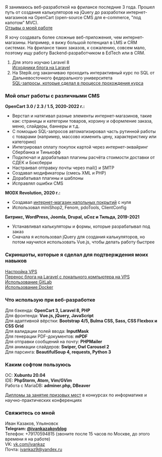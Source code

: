 Я занимаюсь веб-разработкой на фрилансе последние 3 года. Прошел путь от создания калькуляторов на jQuery до разработки интернет-магазинов на OpenCart (open-source CMS для e-commerce, "под капотом" MVC).\
[Отзывы о моей работе](https://github.com/Ivankaz/my-reviews)

Я хочу создавать более сложные веб-приложения, чем интернет-магазины. Например, я вижу большой потенциал в LMS и CRM системах. На фрилансе таких заказов, к сожалению, совсем мало, поэтому ищу работу Backend-разработчиком в EdTech или в CRM.
1. Для этого изучаю Laravel 8\
[Исходники блога на Laravel](https://github.com/Ivankaz/blog)
2. На Stepik.org заканчиваю проходить интерактивный курс по SQL от Дальневосточного федерального университета\
[SQL-запросы, которые сделал в процессе прохождения курса](https://github.com/Ivankaz/learning-sql)

### Мой опыт работы с различными CMS
**OpenCart 3.0 / 2.3 / 1.5, 2020-2022 г.:** 
- Верстал и натягивал разные элементы интернет-магазинов, такие как: страницы и категории товаров, корзину и оформление заказа, меню, слайдеры, баннеры и т.д.
- С помощью SQL-запросов автоматизировал часть рутинной работы с товарами (например, массово изменить цену, характеристику или категорию)
- Интегрировал оплату покупок картой через интернет-эквайринг Сбербанка и Тинькофф
- Подключал и дорабатывал плагины расчёта стоимости доставки от СДЕК и Боксберри
- Настраивал отправку почты через mail() и SMTP
- Создавал модификаторы (смесь XML и PHP)
- Дорабатывал плагины и шаблоны
- Исправлял ошибки CMS

**MODX Revolution, 2020 г.:**
- Создавал [интернет-магазин напольных покрытий](https://ecovinil.ru) с нуля
- Использовал miniShop2, Fenom, pdoTools, ClientConfig

**Битрикс, WordPress, Joomla, Drupal, uCoz и Тильда, 2019-2021**
- Устанавливал калькуляторы и формы, которые разрабатывал под заказ
- Сначала я использовал jQuery для создания калькуляторов, но потом научился использовать Vue.js, чтобы делать работу быстрее

### Скриншоты, которые я сделал для подтверждения моих навыков
[Настройка VPS](https://github.com/Ivankaz/my-skills/tree/main/%D0%9D%D0%B0%D1%81%D1%82%D1%80%D0%BE%D0%B9%D0%BA%D0%B0%20VPS)\
[Перенос блога на Laravel с локального компьютера на VPS](https://github.com/Ivankaz/my-skills/tree/main/%D0%9F%D0%B5%D1%80%D0%B5%D0%BD%D0%BE%D1%81%20%D0%B1%D0%BB%D0%BE%D0%B3%D0%B0%20%D1%81%20%D0%BB%D0%BE%D0%BA%D0%B0%D0%BB%D1%8C%D0%BD%D0%BE%D0%B3%D0%BE%20%D0%BA%D0%BE%D0%BC%D0%BF%D1%8C%D1%8E%D1%82%D0%B5%D1%80%D0%B0%20%D0%BD%D0%B0%20VPS)\
[Использование GitLab](https://github.com/Ivankaz/my-skills/tree/main/%D0%98%D1%81%D0%BF%D0%BE%D0%BB%D1%8C%D0%B7%D0%BE%D0%B2%D0%B0%D0%BD%D0%B8%D0%B5%20GitLab)\
[Использование Docker](https://github.com/Ivankaz/my-skills/tree/main/%D0%98%D1%81%D0%BF%D0%BE%D0%BB%D1%8C%D0%B7%D0%BE%D0%B2%D0%B0%D0%BD%D0%B8%D0%B5%20Docker)

### Что использую при веб-разработке
Для бэкенда: **OpenCart 3, Laravel 8, PHP**\
Для фронтенда: **Vue.js, jQuery, JavaScript**\
Для адаптивной вёрстки: **Bootstrap 4/5, Bulma CSS, Sass, CSS Flexbox и CSS Grid**\
Для валидации полей ввода: **InputMask**\
Для генерации PDF-документов: **mPDF**\
Для отправки сообщений на почту: **PHPMailer**\
Для анимации слайдеров: **Swiper, Owl Carousel 2**\
Для парсинга: **BeautifulSoup 4, requests, Python 3**

### Каким софтом пользуюсь
ОС: **Xubuntu 20.04**\
IDE: **PhpStorm, Atom, Vim/GVim**\
Работа с MariaDB: **adminer.php, DBeaver**

[Дипломы за занятие призовых мест](https://github.com/Ivankaz/my-awards) в конкурсах по информатике и научно-практических конференциях

### Свяжитесь со мной
Иван Казаков, Ульяновск\
**Telegram: [@ivankazakovblog](https://t.me/ivankazakovblog)**\
Телефон: +79170594815 (звоните после 15 часов по Москве, до этого времени я на работе)\
VK: [vk.com/ivankaz](https://vk.com/ivankaz)\
Почта: ivankaz9@yandex.ru
